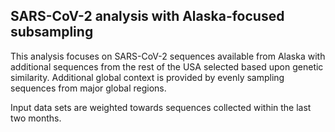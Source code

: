 ## SARS-CoV-2 analysis with Alaska-focused subsampling
This analysis focuses on SARS-CoV-2 sequences available from Alaska with additional sequences from 
the rest of the USA selected based upon genetic similarity. Additional global context is provided by evenly sampling sequences from 
major global regions.

Input data sets are weighted towards sequences collected within the last two months.
